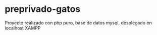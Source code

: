 # preprivado-gatos
Proyecto realizado con php puro, base de datos mysql, desplegado en localhost XAMPP
